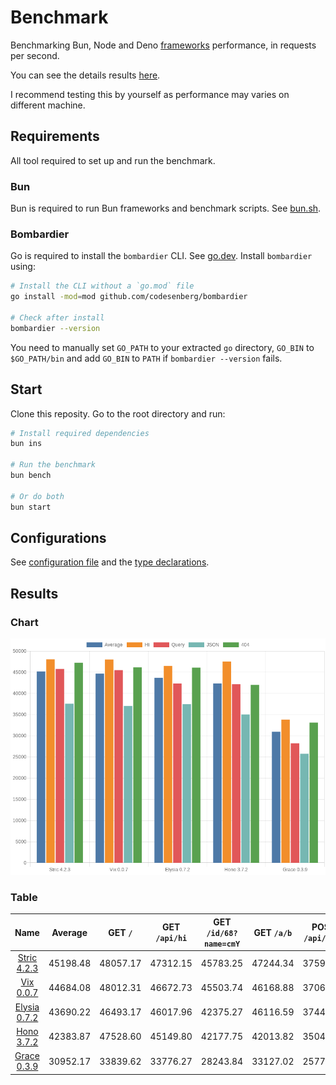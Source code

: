 # Benchmark
Benchmarking Bun, Node and Deno [frameworks](/src) performance, in requests per second.

You can see the details results [here](/results/index.md). 

I recommend testing this by yourself as performance may varies on different machine.

## Requirements
All tool required to set up and run the benchmark.

### Bun
Bun is required to run Bun frameworks and benchmark scripts. See [bun.sh](https://bun.sh).

### Bombardier
Go is required to install the `bombardier` CLI. See [go.dev](https://go.dev).
Install `bombardier` using:
```bash
# Install the CLI without a `go.mod` file
go install -mod=mod github.com/codesenberg/bombardier

# Check after install
bombardier --version
```
You need to manually set `GO_PATH` to your extracted `go` directory, `GO_BIN` to `$GO_PATH/bin` and add `GO_BIN` to `PATH` if `bombardier --version` fails.

## Start
Clone this reposity. Go to the root directory and run:
```bash
# Install required dependencies
bun ins

# Run the benchmark
bun bench

# Or do both
bun start
```

## Configurations
See [configuration file](/config.ts) and the [type declarations](/lib/types.ts). 

## Results

### Chart
![Chart](/results/chart.png)

### Table 


| Name | Average | GET `/` | GET `/api/hi` | GET `/id/68?name=cmY` | GET `/a/b` | POST `/api/json` |
|  :---: | :---: | :---: | :---: | :---: | :---: | :---: |
| [Stric 4.2.3](/results/main/Stric) | 45198.48 | 48057.17 | 47312.15 | 45783.25 | 47244.34 | 37595.48 |
| [Vix 0.0.7](/results/main/Vix) | 44684.08 | 48012.31 | 46672.73 | 45503.74 | 46168.88 | 37062.72 |
| [Elysia 0.7.2](/results/main/Elysia) | 43690.22 | 46493.17 | 46017.96 | 42375.27 | 46116.59 | 37448.13 |
| [Hono 3.7.2](/results/main/Hono) | 42383.87 | 47528.60 | 45149.80 | 42177.75 | 42013.82 | 35049.40 |
| [Grace 0.3.9](/results/main/Grace) | 30952.17 | 33839.62 | 33776.27 | 28243.84 | 33127.02 | 25774.11 |